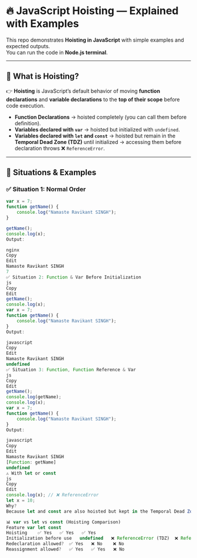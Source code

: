 # 🔥 JavaScript Hoisting — Explained with Examples

This repo demonstrates **Hoisting in JavaScript** with simple examples and expected outputs.  
You can run the code in **Node.js terminal**.

---

## 📖 What is Hoisting?

👉 **Hoisting** is JavaScript’s default behavior of moving **function declarations** and **variable declarations** to the **top of their scope** before code execution.

- **Function Declarations** → hoisted completely (you can call them before definition).  
- **Variables declared with `var`** → hoisted but initialized with `undefined`.  
- **Variables declared with `let` and `const`** → hoisted but remain in the **Temporal Dead Zone (TDZ)** until initialized → accessing them before declaration throws ❌ `ReferenceError`.

---

## 🚀 Situations & Examples

### ✅ Situation 1: Normal Order
```js
var x = 7;
function getName() {
    console.log("Namaste Ravikant SINGH");
}

getName();
console.log(x);
Output:

nginx
Copy
Edit
Namaste Ravikant SINGH
7
✅ Situation 2: Function & Var Before Initialization
js
Copy
Edit
getName();
console.log(x);
var x = 7;
function getName() {
    console.log("Namaste Ravikant SINGH");
}
Output:

javascript
Copy
Edit
Namaste Ravikant SINGH
undefined
✅ Situation 3: Function, Function Reference & Var
js
Copy
Edit
getName();
console.log(getName);
console.log(x);
var x = 7;
function getName() {
    console.log("Namaste Ravikant SINGH");
}
Output:

javascript
Copy
Edit
Namaste Ravikant SINGH
[Function: getName]
undefined
⚠️ With let or const
js
Copy
Edit
console.log(x); // ❌ ReferenceError
let x = 10;
Why?
Because let and const are also hoisted but kept in the Temporal Dead Zone (TDZ) until execution reaches their line.

📊 var vs let vs const (Hoisting Comparison)
Feature	var	let	const
Hoisting	✅ Yes	✅ Yes	✅ Yes
Initialization before use	undefined	❌ ReferenceError (TDZ)	❌ ReferenceError (TDZ)
Redeclaration allowed?	✅ Yes	❌ No	❌ No
Reassignment allowed?	✅ Yes	✅ Yes	❌ No

